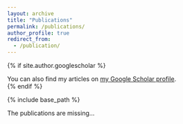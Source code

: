 ```yaml
---
layout: archive
title: "Publications"
permalink: /publications/
author_profile: true
redirect_from: 
  - /publication/
---
```


{% if site.author.googlescholar %}
  <div class="wordwrap">You can also find my articles on <a href="{{site.author.googlescholar}}">my Google Scholar profile</a>.</div>
{% endif %}

{% include base_path %}

The publications are missing...

<!-- {% for post in site.publications reversed %}
  {% include archive-single.html %}
{% endfor %} -->
